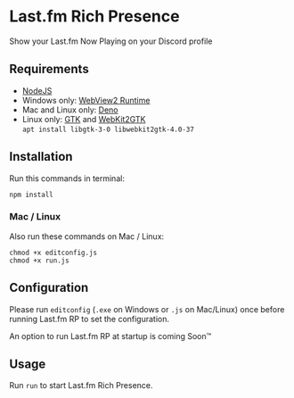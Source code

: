 # Last.fm Rich Presence

Show your Last.fm Now Playing on your Discord profile

## Requirements

- [NodeJS]
- Windows only: [WebView2 Runtime]
- Mac and Linux only: [Deno]
- Linux only: [GTK] and [WebKit2GTK] \
  `apt install libgtk-3-0 libwebkit2gtk-4.0-37`

## Installation

Run this commands in terminal:

```
npm install
```

### Mac / Linux

Also run these commands on Mac / Linux:

```
chmod +x editconfig.js
chmod +x run.js
```

## Configuration

Please run `editconfig` (`.exe` on Windows or `.js` on Mac/Linux)
once before running Last.fm RP to set the configuration.

An option to run Last.fm RP at startup is coming Soon™️

## Usage

Run `run` to start Last.fm Rich Presence.

[deno]: https://deno.land/
[nodejs]: https://nodejs.org/en/
[webview2 runtime]: https://go.microsoft.com/fwlink/p/?LinkId=2124703
[gtk]: https://docs.gtk.org/gtk3/
[webkit2gtk]: https://webkitgtk.org/

